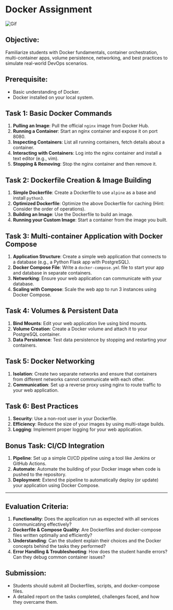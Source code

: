 # Docker Assignment
![Gif](https://miro.medium.com/v2/resize:fit:1400/0*bRvhcFgijNKRVD9L.gif)

## Objective:
Familiarize students with Docker fundamentals, container orchestration, multi-container apps, volume persistence, networking, and best practices to simulate real-world DevOps scenarios. 

## Prerequisite:
- Basic understanding of Docker.
- Docker installed on your local system.

## Task 1: Basic Docker Commands

1. **Pulling an Image**: Pull the official `nginx` image from Docker Hub.
2. **Running a Container**: Start an nginx container and expose it on port 8080.
3. **Inspecting Containers**: List all running containers, fetch details about a container.
4. **Interacting with Containers**: Log into the nginx container and install a text editor (e.g., vim).
5. **Stopping & Removing**: Stop the nginx container and then remove it.

## Task 2: Dockerfile Creation & Image Building

1. **Simple Dockerfile**: Create a Dockerfile to use `alpine` as a base and install `python3`.
2. **Optimized Dockerfile**: Optimize the above Dockerfile for caching (Hint: Consider the order of operations).
3. **Building an Image**: Use the Dockerfile to build an image.
4. **Running your Custom Image**: Start a container from the image you built.

## Task 3: Multi-container Application with Docker Compose

1. **Application Structure**: Create a simple web application that connects to a database (e.g., a Python Flask app with PostgreSQL).
2. **Docker Compose File**: Write a `docker-compose.yml` file to start your app and database in separate containers.
3. **Networking**: Ensure your web application can communicate with your database.
4. **Scaling with Compose**: Scale the web app to run 3 instances using Docker Compose.

## Task 4: Volumes & Persistent Data

1. **Bind Mounts**: Edit your web application live using bind mounts.
2. **Volume Creation**: Create a Docker volume and attach it to your PostgreSQL container.
3. **Data Persistence**: Test data persistence by stopping and restarting your containers.

## Task 5: Docker Networking

1. **Isolation**: Create two separate networks and ensure that containers from different networks cannot communicate with each other.
2. **Communication**: Set up a reverse proxy using nginx to route traffic to your web application.

## Task 6: Best Practices

1. **Security**: Use a non-root user in your Dockerfile.
2. **Efficiency**: Reduce the size of your images by using multi-stage builds.
3. **Logging**: Implement proper logging for your web application.

## Bonus Task: CI/CD Integration

1. **Pipeline**: Set up a simple CI/CD pipeline using a tool like Jenkins or GitHub Actions.
2. **Automate**: Automate the building of your Docker image when code is pushed to the repository.
3. **Deployment**: Extend the pipeline to automatically deploy (or update) your application using Docker Compose.

---

## Evaluation Criteria:

1. **Functionality**: Does the application run as expected with all services communicating effectively?
2. **Dockerfile & Compose Quality**: Are Dockerfiles and docker-compose files written optimally and efficiently?
3. **Understanding**: Can the student explain their choices and the Docker concepts behind the tasks they performed?
4. **Error Handling & Troubleshooting**: How does the student handle errors? Can they debug common container issues?

## Submission:

- Students should submit all Dockerfiles, scripts, and docker-compose files.
- A detailed report on the tasks completed, challenges faced, and how they overcame them.
